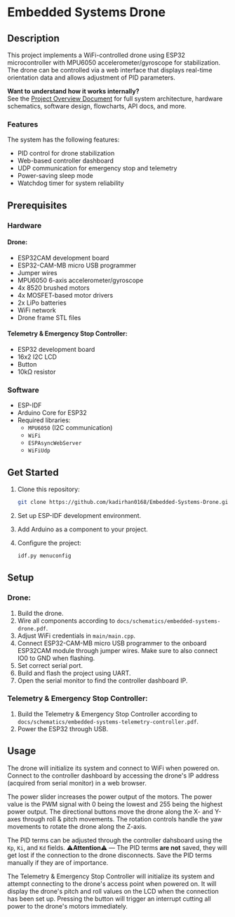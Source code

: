 # Embedded Systems Drone

## Description

This project implements a WiFi-controlled drone using ESP32 microcontroller with MPU6050 accelerometer/gyroscope for stabilization. The drone can be controlled via a web interface that displays real-time orientation data and allows adjustment of PID parameters.

**Want to understand how it works internally?**  
See the [Project Overview Document](docs/overview.md) for full system architecture, hardware schematics, software design, flowcharts, API docs, and more.

### Features

The system has the following features:

- PID control for drone stabilization
- Web-based controller dashboard
- UDP communication for emergency stop and telemetry
- Power-saving sleep mode
- Watchdog timer for system reliability

## Prerequisites

### Hardware

#### Drone:
- ESP32CAM development board
- ESP32-CAM-MB micro USB programmer
- Jumper wires
- MPU6050 6-axis accelerometer/gyroscope
- 4x 8520 brushed motors
- 4x MOSFET-based motor drivers
- 2x LiPo batteries
- WiFi network
- Drone frame STL files

#### Telemetry & Emergency Stop Controller:
- ESP32 development board
- 16x2 I2C LCD
- Button
- 10kΩ resistor

### Software

- ESP-IDF
- Arduino Core for ESP32
- Required libraries:
  - `MPU6050` (I2C communication)
  - `WiFi`
  - `ESPAsyncWebServer`
  - `WiFiUdp`

## Get Started

1. Clone this repository:
   ```bash
   git clone https://github.com/kadirhan0168/Embedded-Systems-Drone.git
   ```
2. Set up ESP-IDF development environment.
3. Add Arduino as a component to your project.
4. Configure the project:

   ```bash
   idf.py menuconfig
   ```

## Setup

### Drone:

1. Build the drone.
2. Wire all components according to `docs/schematics/embedded-systems-drone.pdf`.
3. Adjust WiFi credentials in `main/main.cpp`.
4. Connect ESP32-CAM-MB micro USB programmer to the onboard ESP32CAM module through jumper wires. Make sure to also connect IO0 to GND when flashing.
5. Set correct serial port.
6. Build and flash the project using UART.
7. Open the serial monitor to find the controller dashboard IP.

### Telemetry & Emergency Stop Controller:

1. Build the Telemetry & Emergency Stop Controller according to `docs/schematics/embedded-systems-telemetry-controller.pdf`.
2. Power the ESP32 through USB.

## Usage

The drone will initialize its system and connect to WiFi when powered on. Connect to the controller dashboard by accessing the drone's IP address (acquired from serial monitor) in a web browser. 

The power slider increases the power output of the motors. The power value is the PWM signal with 0 being the lowest and 255 being the highest power output. The directional buttons move the drone along the X- and Y-axes through roll & pitch movements. The rotation controls handle the yaw movements to rotate the drone along the Z-axis.

The PID terms can be adjusted through the controller dahsboard using the `Kp`, `Ki`, and `Kd` fields. :warning:**Attention**:warning: — The PID terms **are not** saved, they will get lost if the connection to the drone disconnects. Save the PID terms manually if they are of importance.

The Telemetry & Emergency Stop Controller will initialize its system and attempt connecting to the drone's access point when powered on. It will display the drone's pitch and roll values on the LCD when the connection has been set up. Pressing the button will trigger an interrupt cutting all power to the drone's motors immediately.